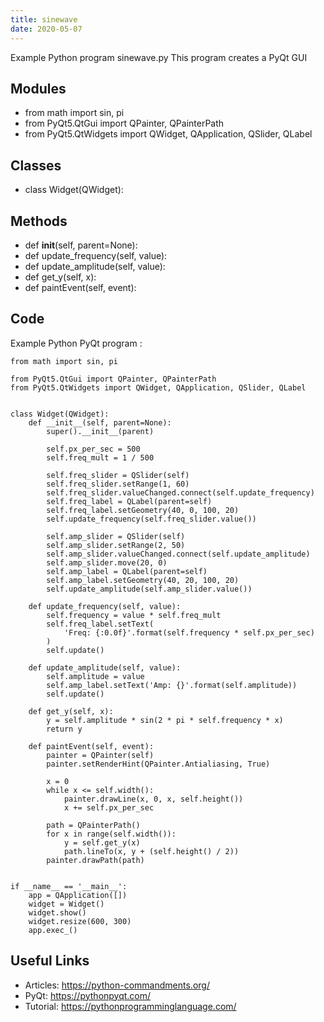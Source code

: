 ```yaml
---
title: sinewave
date: 2020-05-07
---
```

Example Python program sinewave.py
This program creates a PyQt GUI

## Modules

* from math import sin, pi
* from PyQt5.QtGui import QPainter, QPainterPath
* from PyQt5.QtWidgets import QWidget, QApplication, QSlider, QLabel

## Classes

* class Widget(QWidget):

## Methods

* def __init__(self, parent=None):
* def update_frequency(self, value):
* def update_amplitude(self, value):
* def get_y(self, x):
* def paintEvent(self, event):

## Code

Example Python PyQt program :

    from math import sin, pi
    
    from PyQt5.QtGui import QPainter, QPainterPath
    from PyQt5.QtWidgets import QWidget, QApplication, QSlider, QLabel
    
    
    class Widget(QWidget):
        def __init__(self, parent=None):
            super().__init__(parent)
    
            self.px_per_sec = 500
            self.freq_mult = 1 / 500
    
            self.freq_slider = QSlider(self)
            self.freq_slider.setRange(1, 60)
            self.freq_slider.valueChanged.connect(self.update_frequency)
            self.freq_label = QLabel(parent=self)
            self.freq_label.setGeometry(40, 0, 100, 20)
            self.update_frequency(self.freq_slider.value())
    
            self.amp_slider = QSlider(self)
            self.amp_slider.setRange(2, 50)
            self.amp_slider.valueChanged.connect(self.update_amplitude)
            self.amp_slider.move(20, 0)
            self.amp_label = QLabel(parent=self)
            self.amp_label.setGeometry(40, 20, 100, 20)
            self.update_amplitude(self.amp_slider.value())
    
        def update_frequency(self, value):
            self.frequency = value * self.freq_mult
            self.freq_label.setText(
                'Freq: {:0.0f}'.format(self.frequency * self.px_per_sec)
            )
            self.update()
    
        def update_amplitude(self, value):
            self.amplitude = value
            self.amp_label.setText('Amp: {}'.format(self.amplitude))
            self.update()
    
        def get_y(self, x):
            y = self.amplitude * sin(2 * pi * self.frequency * x)
            return y
    
        def paintEvent(self, event):
            painter = QPainter(self)
            painter.setRenderHint(QPainter.Antialiasing, True)
    
            x = 0
            while x <= self.width():
                painter.drawLine(x, 0, x, self.height())
                x += self.px_per_sec
    
            path = QPainterPath()
            for x in range(self.width()):
                y = self.get_y(x)
                path.lineTo(x, y + (self.height() / 2))
            painter.drawPath(path)
    
    
    if __name__ == '__main__':
        app = QApplication([])
        widget = Widget()
        widget.show()
        widget.resize(600, 300)
        app.exec_()

## Useful Links

- Articles: https://python-commandments.org/
- PyQt: https://pythonpyqt.com/
- Tutorial: https://pythonprogramminglanguage.com/
